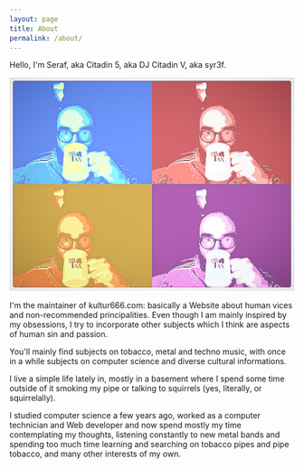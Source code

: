 ```yaml
---
layout: page
title: About
permalink: /about/
---
```


Hello, I'm Seraf, aka Citadin 5, aka DJ Citadin V, aka syr3f.

![Me, Seraf aka syr3f](/docs/assets/images/2015/12/comicwebcam-photo1-reversed.jpeg)

I'm the maintainer of kultur666.com: basically a Website about human vices and non-recommended principalities. Even though I am mainly inspired by my obsessions, I try to incorporate other subjects which I think are aspects of human sin and passion.

You'll mainly find subjects on tobacco, metal and techno music, with once in a while subjects on computer science and diverse cultural informations.

I live a simple life lately in, mostly in a basement where I spend some time outside of it smoking my pipe or talking to squirrels (yes, literally, or squirrelally).

I studied computer science a few years ago, worked as a computer technician and Web developer and now spend mostly my time contemplating my thoughts, listening constantly to new metal bands and spending too much time learning and searching on tobacco pipes and pipe tobacco, and many other interests of my own.
